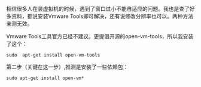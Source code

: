 相信很多人在装虚拟机的时候，遇到了窗口过小不能自适应的问题。我也是查了好多资料，都说安装Vmware Tools即可解决，还有说修改分辨率也可以。两种方法亲测无效。

Vmware Tools工具官方已经不建议。更提倡开源的open-vm-tools，所以我安装了这个：

```
sudo  apt-get install open-vm-tools
```

第二步（关键在这一步）,推测是安装了一些依赖包：

```
sudo apt-get install open-vm*  
```

```

```

